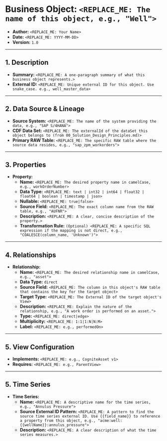 # Business Object: `<REPLACE_ME: The name of this object, e.g., "Well">`

<!--
This document defines the detailed specification for a single business object.
As the Solution Architect, your goal is to fill in all placeholders.
A separate file should be created for each object in your Conceptual Data Model.
-->

- **Author:** `<REPLACE_ME: Your Name>`
- **Date:** `<REPLACE_ME: YYYY-MM-DD>`
- **Version:** `1.0`

______________________________________________________________________

## 1. Description

- **Summary:**
  `<REPLACE_ME: A one-paragraph summary of what this business object represents.>`
- **External ID:**
  `<REPLACE_ME: Unique external ID for this object. Use snake_case. e.g., well_master_data>`

______________________________________________________________________

## 2. Data Source & Lineage

- **Source System:**
  `<REPLACE_ME: The name of the system providing the data, e.g., "SAP S/4HANA">`
- **CDF Data Set:**
  `<REPLACE_ME: The externalId of the dataSet this object belongs to (from 00_Solution_Design_Principles.md)>`
- **Primary RAW Table:**
  `<REPLACE_ME: The specific RAW table where the source data resides, e.g., "sap_zpm_workorders">`

______________________________________________________________________

## 3. Properties

<!--
Define all the properties for this object. Copy this entire block for each new property.
The AI will map these properties to a CDF Container and View.
-->

- **Property:**
  - **Name:**
    `<REPLACE_ME: The desired property name in camelCase, e.g., workOrderNumber>`
  - **Data Type:**
    `<REPLACE_ME: text | int32 | int64 | float32 | float64 | boolean | timestamp | json>`
    <!--
    - `text` = A string
    - `int32` / `int64` = 32 or 64-bit integer
    - `float32` / `float64` = 32 or 64-bit floating point number
    - `timestamp` = An ISO 8601 timestamp with timezone
    -->
  - **Nullable:** `<REPLACE_ME: true|false>`
        <!-- Can this property be empty? -->
  - **Source Field:**
    `<REPLACE_ME: The exact column name from the RAW table, e.g., "AUFNR">`
  - **Description:**
    `<REPLACE_ME: A clear, concise description of the property.>`
  - **Transformation Rule:**
    `(Optional) <REPLACE_ME: A specific SQL expression if the mapping is not direct, e.g., "COALESCE(column_name, 'Unknown')">`

______________________________________________________________________

## 4. Relationships

<!--
Define how this object connects to other objects. Copy this block for each new relationship.
The AI will add these relationships to the object's View.
-->

- **Relationship:**
  - **Name:**
    `<REPLACE_ME: The desired relationship name in camelCase, e.g., "asset">`
  - **Data Type:** `direct` <!-- This should always be 'direct' for now. -->
  - **Source Field:**
    `<REPLACE_ME: The column in this object's RAW table that contains the key for the target object>`
  - **Target Type:** `<REPLACE_ME: The External ID of the target object's View>`
  - **Description:**
    `<REPLACE_ME: Explain the nature of the relationship, e.g., "A work order is performed on an asset.">`
  - **Type:** `<REPLACE_ME: direct|edge>`
        <!-- Learn-why: Direct for simple; edge for labeled/complex -->
  - **Multiplicity:** `<REPLACE_ME: 1:1|1:N|N:M>`
  - **Label:** `<REPLACE_ME: e.g., performedOn>`

______________________________________________________________________

## 5. View Configuration

<!-- Specify view-level details. Learn-why: Views define queryable interfaces and inheritance. -->

- **Implements:** `<REPLACE_ME: e.g., CogniteAsset v1>`
      <!-- Inherit from core models -->
- **Requires:** `<REPLACE_ME: e.g., ParentView>`

______________________________________________________________________

## 5. Time Series

<!--
(Optional) Define any time series that should be attached to instances of this object.
-->

- **Time Series:**
  - **Name:**
    `<REPLACE_ME: A descriptive name for the time series, e.g., "Annulus Pressure">`
  - **Source External ID Pattern:**
    `<REPLACE_ME: A pattern to find the source time series external ID. Use {{field_name}} to reference a property from this object, e.g., "acme:well:{{wellName}}:annulus_pressure">`
  - **Description:**
    `<REPLACE_ME: A clear description of what the time series measures.>`
